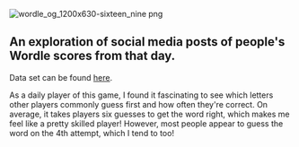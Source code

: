 ![wordle_og_1200x630-sixteen_nine png](https://github.com/user-attachments/assets/e9f00005-35b9-4fc7-a5a1-a6713381faa7)

## An exploration of social media posts of people's Wordle scores from that day.
Data set can be found <a href="https://www.kaggle.com/datasets/benhamner/wordle-tweets)">here</a>.

As a daily player of this game, I found it fascinating to see which letters other players commonly guess first and how often they're correct. On average, it takes players six guesses to get the word right, which makes me feel like a pretty skilled player! However, most people appear to guess the word on the 4th attempt, which I tend to too! 

